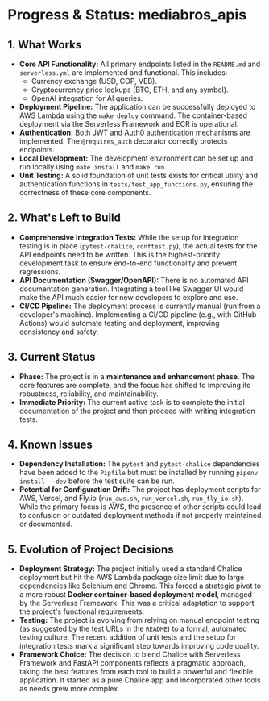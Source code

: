 # Progress & Status: mediabros_apis

## 1. What Works

-   **Core API Functionality:** All primary endpoints listed in the `README.md` and `serverless.yml` are implemented and functional. This includes:
    -   Currency exchange (USD, COP, VEB).
    -   Cryptocurrency price lookups (BTC, ETH, and any symbol).
    -   OpenAI integration for AI queries.
-   **Deployment Pipeline:** The application can be successfully deployed to AWS Lambda using the `make deploy` command. The container-based deployment via the Serverless Framework and ECR is operational.
-   **Authentication:** Both JWT and Auth0 authentication mechanisms are implemented. The `@requires_auth` decorator correctly protects endpoints.
-   **Local Development:** The development environment can be set up and run locally using `make install` and `make run`.
-   **Unit Testing:** A solid foundation of unit tests exists for critical utility and authentication functions in `tests/test_app_functions.py`, ensuring the correctness of these core components.

## 2. What's Left to Build

-   **Comprehensive Integration Tests:** While the setup for integration testing is in place (`pytest-chalice`, `conftest.py`), the actual tests for the API endpoints need to be written. This is the highest-priority development task to ensure end-to-end functionality and prevent regressions.
-   **API Documentation (Swagger/OpenAPI):** There is no automated API documentation generation. Integrating a tool like Swagger UI would make the API much easier for new developers to explore and use.
-   **CI/CD Pipeline:** The deployment process is currently manual (run from a developer's machine). Implementing a CI/CD pipeline (e.g., with GitHub Actions) would automate testing and deployment, improving consistency and safety.

## 3. Current Status

-   **Phase:** The project is in a **maintenance and enhancement phase**. The core features are complete, and the focus has shifted to improving its robustness, reliability, and maintainability.
-   **Immediate Priority:** The current active task is to complete the initial documentation of the project and then proceed with writing integration tests.

## 4. Known Issues

-   **Dependency Installation:** The `pytest` and `pytest-chalice` dependencies have been added to the `Pipfile` but must be installed by running `pipenv install --dev` before the test suite can be run.
-   **Potential for Configuration Drift:** The project has deployment scripts for AWS, Vercel, and Fly.io (`run_aws.sh`, `run_vercel.sh`, `run_fly_io.sh`). While the primary focus is AWS, the presence of other scripts could lead to confusion or outdated deployment methods if not properly maintained or documented.

## 5. Evolution of Project Decisions

-   **Deployment Strategy:** The project initially used a standard Chalice deployment but hit the AWS Lambda package size limit due to large dependencies like Selenium and Chrome. This forced a strategic pivot to a more robust **Docker container-based deployment model**, managed by the Serverless Framework. This was a critical adaptation to support the project's functional requirements.
-   **Testing:** The project is evolving from relying on manual endpoint testing (as suggested by the test URLs in the `README`) to a formal, automated testing culture. The recent addition of unit tests and the setup for integration tests mark a significant step towards improving code quality.
-   **Framework Choice:** The decision to blend Chalice with Serverless Framework and FastAPI components reflects a pragmatic approach, taking the best features from each tool to build a powerful and flexible application. It started as a pure Chalice app and incorporated other tools as needs grew more complex.
